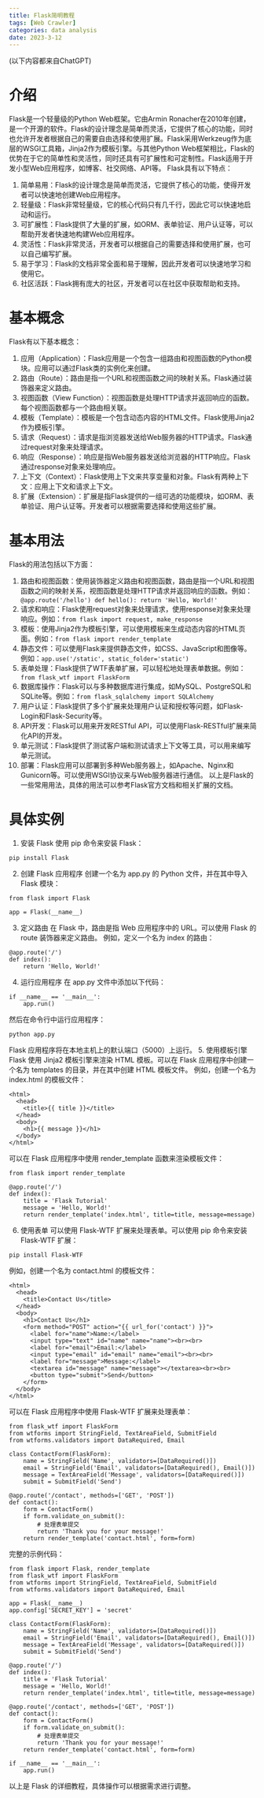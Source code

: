 ```yaml
---
title: Flask简明教程
tags: [Web Crawler]
categories: data analysis
date: 2023-3-12
---
```


(以下内容都来自ChatGPT)
# 介绍
Flask是一个轻量级的Python Web框架。它由Armin Ronacher在2010年创建，是一个开源的软件。Flask的设计理念是简单而灵活，它提供了核心的功能，同时也允许开发者根据自己的需要自由选择和使用扩展。Flask采用Werkzeug作为底层的WSGI工具箱，Jinja2作为模板引擎。与其他Python Web框架相比，Flask的优势在于它的简单性和灵活性，同时还具有可扩展性和可定制性。Flask适用于开发小型Web应用程序，如博客、社交网络、API等。
Flask具有以下特点：
1.  简单易用：Flask的设计理念是简单而灵活，它提供了核心的功能，使得开发者可以快速地创建Web应用程序。
2.  轻量级：Flask非常轻量级，它的核心代码只有几千行，因此它可以快速地启动和运行。
3.  可扩展性：Flask提供了大量的扩展，如ORM、表单验证、用户认证等，可以帮助开发者快速地构建Web应用程序。
4.  灵活性：Flask非常灵活，开发者可以根据自己的需要选择和使用扩展，也可以自己编写扩展。
5.  易于学习：Flask的文档非常全面和易于理解，因此开发者可以快速地学习和使用它。
6.  社区活跃：Flask拥有庞大的社区，开发者可以在社区中获取帮助和支持。
# 基本概念
Flask有以下基本概念：
1.  应用（Application）：Flask应用是一个包含一组路由和视图函数的Python模块。应用可以通过Flask类的实例化来创建。
2.  路由（Route）：路由是指一个URL和视图函数之间的映射关系。Flask通过装饰器来定义路由。
3.  视图函数（View Function）：视图函数是处理HTTP请求并返回响应的函数。每个视图函数都与一个路由相关联。
4.  模板（Template）：模板是一个包含动态内容的HTML文件。Flask使用Jinja2作为模板引擎。
5.  请求（Request）：请求是指浏览器发送给Web服务器的HTTP请求。Flask通过request对象来处理请求。
6.  响应（Response）：响应是指Web服务器发送给浏览器的HTTP响应。Flask通过response对象来处理响应。
7.  上下文（Context）：Flask使用上下文来共享变量和对象。Flask有两种上下文：应用上下文和请求上下文。
8.  扩展（Extension）：扩展是指Flask提供的一组可选的功能模块，如ORM、表单验证、用户认证等。开发者可以根据需要选择和使用这些扩展。

# 基本用法
Flask的用法包括以下方面：
1.  路由和视图函数：使用装饰器定义路由和视图函数，路由是指一个URL和视图函数之间的映射关系，视图函数是处理HTTP请求并返回响应的函数。例如：`@app.route('/hello') def hello(): return 'Hello, World!'`
2.  请求和响应：Flask使用request对象来处理请求，使用response对象来处理响应。例如：`from flask import request, make_response`
3.  模板：使用Jinja2作为模板引擎，可以使用模板来生成动态内容的HTML页面。例如：`from flask import render_template`
4.  静态文件：可以使用Flask来提供静态文件，如CSS、JavaScript和图像等。例如：`app.use('/static', static_folder='static')`
5.  表单处理：Flask提供了WTF表单扩展，可以轻松地处理表单数据。例如：`from flask_wtf import FlaskForm`
6.  数据库操作：Flask可以与多种数据库进行集成，如MySQL、PostgreSQL和SQLite等。例如：`from flask_sqlalchemy import SQLAlchemy`
7.  用户认证：Flask提供了多个扩展来处理用户认证和授权等问题，如Flask-Login和Flask-Security等。
8.  API开发：Flask可以用来开发RESTful API，可以使用Flask-RESTful扩展来简化API的开发。
9.  单元测试：Flask提供了测试客户端和测试请求上下文等工具，可以用来编写单元测试。
10.  部署：Flask应用可以部署到多种Web服务器上，如Apache、Nginx和Gunicorn等。可以使用WSGI协议来与Web服务器进行通信。
以上是Flask的一些常用用法，具体的用法可以参考Flask官方文档和相关扩展的文档。

# 具体实例
1.  安装 Flask
使用 pip 命令来安装 Flask：
```
pip install Flask
```
2.  创建 Flask 应用程序
创建一个名为 app.py 的 Python 文件，并在其中导入 Flask 模块：
```
from flask import Flask

app = Flask(__name__)
```
3.  定义路由
在 Flask 中，路由是指 Web 应用程序中的 URL。可以使用 Flask 的 route 装饰器来定义路由。
例如，定义一个名为 index 的路由：
```
@app.route('/')
def index():
    return 'Hello, World!'
```
4.  运行应用程序
在 app.py 文件中添加以下代码：
```
if __name__ == '__main__':
    app.run()
```
然后在命令行中运行应用程序：
```
python app.py
```
Flask 应用程序将在本地主机上的默认端口（5000）上运行。
5.  使用模板引擎
Flask 使用 Jinja2 模板引擎来渲染 HTML 模板。可以在 Flask 应用程序中创建一个名为 templates 的目录，并在其中创建 HTML 模板文件。
例如，创建一个名为 index.html 的模板文件：
```
<html>
  <head>
    <title>{{ title }}</title>
  </head>
  <body>
    <h1>{{ message }}</h1>
  </body>
</html>
```
可以在 Flask 应用程序中使用 render_template 函数来渲染模板文件：
```
from flask import render_template

@app.route('/')
def index():
    title = 'Flask Tutorial'
    message = 'Hello, World!'
    return render_template('index.html', title=title, message=message)
```
6.  使用表单
可以使用 Flask-WTF 扩展来处理表单。可以使用 pip 命令来安装 Flask-WTF 扩展：
```
pip install Flask-WTF
```
例如，创建一个名为 contact.html 的模板文件：
```
<html>
  <head>
    <title>Contact Us</title>
  </head>
  <body>
    <h1>Contact Us</h1>
    <form method="POST" action="{{ url_for('contact') }}">
      <label for="name">Name:</label>
      <input type="text" id="name" name="name"><br><br>
      <label for="email">Email:</label>
      <input type="email" id="email" name="email"><br><br>
      <label for="message">Message:</label>
      <textarea id="message" name="message"></textarea><br><br>
      <button type="submit">Send</button>
    </form>
  </body>
</html>
```
可以在 Flask 应用程序中使用 Flask-WTF 扩展来处理表单：
```
from flask_wtf import FlaskForm
from wtforms import StringField, TextAreaField, SubmitField
from wtforms.validators import DataRequired, Email

class ContactForm(FlaskForm):
    name = StringField('Name', validators=[DataRequired()])
    email = StringField('Email', validators=[DataRequired(), Email()])
    message = TextAreaField('Message', validators=[DataRequired()])
    submit = SubmitField('Send')

@app.route('/contact', methods=['GET', 'POST'])
def contact():
    form = ContactForm()
    if form.validate_on_submit():
        # 处理表单提交
        return 'Thank you for your message!'
    return render_template('contact.html', form=form)
```

完整的示例代码：
```
from flask import Flask, render_template
from flask_wtf import FlaskForm
from wtforms import StringField, TextAreaField, SubmitField
from wtforms.validators import DataRequired, Email

app = Flask(__name__)
app.config['SECRET_KEY'] = 'secret'

class ContactForm(FlaskForm):
    name = StringField('Name', validators=[DataRequired()])
    email = StringField('Email', validators=[DataRequired(), Email()])
    message = TextAreaField('Message', validators=[DataRequired()])
    submit = SubmitField('Send')

@app.route('/')
def index():
    title = 'Flask Tutorial'
    message = 'Hello, World!'
    return render_template('index.html', title=title, message=message)

@app.route('/contact', methods=['GET', 'POST'])
def contact():
    form = ContactForm()
    if form.validate_on_submit():
        # 处理表单提交
        return 'Thank you for your message!'
    return render_template('contact.html', form=form)

if __name__ == '__main__':
    app.run()
```

以上是 Flask 的详细教程，具体操作可以根据需求进行调整。
